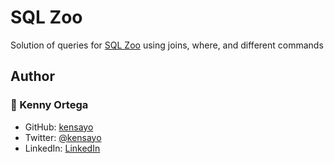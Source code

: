 # SQL Zoo

Solution of queries for [SQL Zoo](https://sqlzoo.net/wiki/SQL_Tutorial) using joins, where, and different commands

## Author

### 👤 Kenny Ortega

- GitHub: [kensayo](https://github.com/kensayo)
- Twitter: [@kensayo](https://twitter.com/kensayo)
- LinkedIn: [LinkedIn](https://www.linkedin.com/in/kennyortega/)

